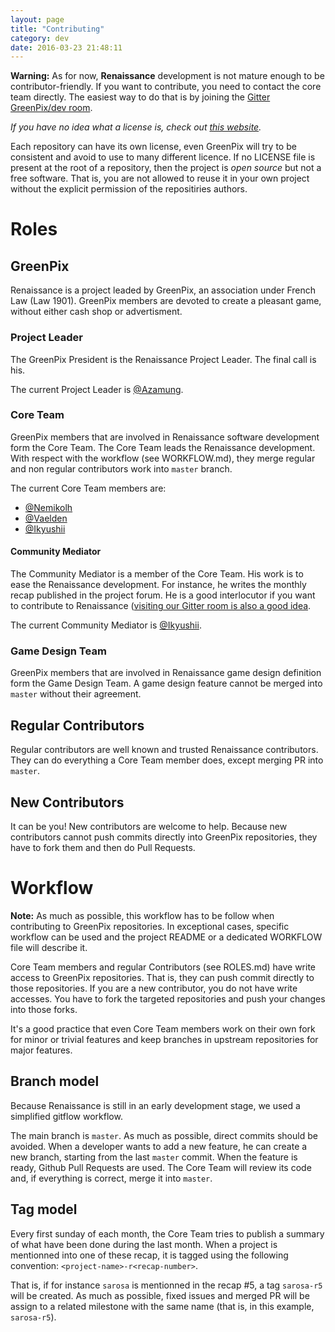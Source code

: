 ```yaml
---
layout: page
title: "Contributing"
category: dev
date: 2016-03-23 21:48:11
---
```


**Warning:** As for now, **Renaissance** development is not mature
enough to be contributor-friendly. If you want to contribute, you need
to contact the core team directly. The easiest way to do that is by
joining the
[Gitter GreenPix/dev room](https://gitter.im/GreenPix/dev).

*If you have no idea what a license is, check out
 [this website](http://choosealicense.com/no-license/).*

Each repository can have its own license, even GreenPix will try to be
consistent and avoid to use to many different licence. If no LICENSE file
is present at the root of a repository, then the project is *open source*
but not a free software. That is, you are not allowed to reuse it in your
own project without the explicit permission of the repositiries authors.
 
# Roles

## GreenPix

Renaissance is a project leaded by GreenPix, an association under
French Law (Law 1901). GreenPix members are devoted to create a
pleasant game, without either cash shop or advertisment.

### Project Leader

The GreenPix President is the Renaissance Project Leader. The final call
is his.

The current Project Leader is [@Azamung](https://github.com/azamung).

### Core Team

GreenPix members that are involved in Renaissance software development
form the Core Team.  The Core Team leads the Renaissance
development. With respect with the workflow (see WORKFLOW.md), they
merge regular and non regular contributors work into `master` branch.

The current Core Team members are:

* [@Nemikolh](https://github.com/nemikolh)
* [@Vaelden](https://github.com/vaelden)
* [@Ikyushii](https://github.com/ikyushii)

#### Community Mediator

The Community Mediator is a member of the Core Team. His work is to
ease the Renaissance development. For instance, he writes the monthly
recap published in the project forum. He is a good interlocutor if you
want to contribute to Renaissance
([visiting our Gitter room is also a good idea](https://gitter.im/GreenPix/dev).

The current Community Mediator is [@Ikyushii](https://github.com/ikyushii).

### Game Design Team

GreenPix members that are involved in Renaissance game design
definition form the Game Design Team. A game design feature
cannot be merged into `master` without their agreement.

## Regular Contributors

Regular contributors are well known and trusted Renaissance
contributors. They can do everything a Core Team member does, except
merging PR into `master`.

## New Contributors

It can be you! New contributors are welcome to help. Because new
contributors cannot push commits directly into GreenPix repositories,
they have to fork them and then do Pull Requests.

# Workflow

**Note:** As much as possible, this workflow has to be follow when
  contributing to GreenPix repositories. In exceptional cases,
  specific workflow can be used and the project README or a dedicated
  WORKFLOW file will describe it.

Core Team members and regular Contributors (see ROLES.md) have write
access to GreenPix repositories.  That is, they can push commit
directly to those repositories. If you are a new contributor, you do
not have write accesses. You have to fork the targeted repositories
and push your changes into those forks.

It's a good practice that even Core Team members work on their own fork
for minor or trivial features and keep branches in upstream
repositories for major features.

## Branch model

Because Renaissance is still in an early development stage, we used a
simplified gitflow workflow.

The main branch is `master`. As much as possible, direct commits
should be avoided.  When a developer wants to add a new feature, he
can create a new branch, starting from the last `master` commit. When
the feature is ready, Github Pull Requests are used. The Core Team
will review its code and, if everything is correct, merge it into
`master`.

## Tag model

Every first sunday of each month, the Core Team tries to publish a
summary of what have been done during the last month. When a project
is mentionned into one of these recap, it is tagged using the
following convention: `<project-name>-r<recap-number>`.

That is, if for instance `sarosa` is mentionned in the recap #5, a
tag `sarosa-r5` will be created. As much as possible, fixed issues
and merged PR will be assign to a related milestone with the same
name (that is, in this example, `sarosa-r5`).

